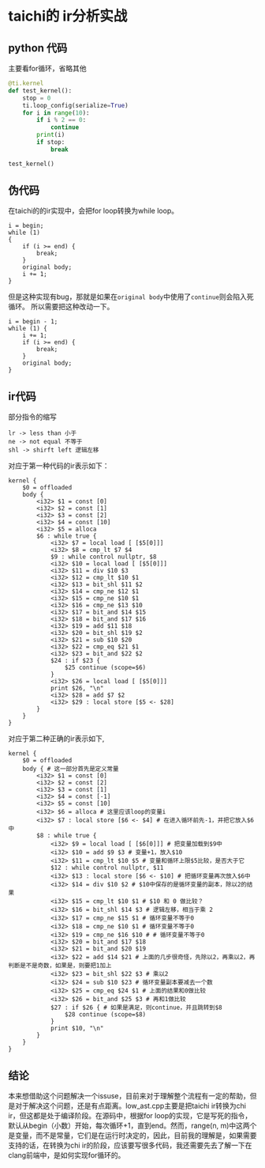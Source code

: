 # taichi的 ir分析实战

## python 代码
主要看for循环，省略其他
```python
@ti.kernel
def test_kernel():
    stop = 0
    ti.loop_config(serialize=True)
    for i in range(10):
        if i % 2 == 0:
            continue
        print(i)
        if stop:
            break

test_kernel()
```

## 伪代码
在taichi的的ir实现中，会把for loop转换为while loop。

    i = begin;
    while (1)
    { 
        if (i >= end) {
            break;
        }
        original body;
        i += 1; 
    }

但是这种实现有bug，那就是如果在```original body```中使用了```continue```则会陷入死循环。
所以需要把这种改动一下。

    i = begin - 1;
    while (1) {
        i += 1;
        if (i >= end) {
            break;
        } 
        original body;
    }

## ir代码
部分指令的缩写

    lr -> less than 小于
    ne -> not equal 不等于
    shl -> shirft left 逻辑左移


对应于第一种代码的ir表示如下：

    kernel {
        $0 = offloaded  
        body {
            <i32> $1 = const [0]
            <i32> $2 = const [1]
            <i32> $3 = const [2]
            <i32> $4 = const [10]
            <i32> $5 = alloca
            $6 : while true {
                <i32> $7 = local load [ [$5[0]]]
                <i32> $8 = cmp_lt $7 $4
                $9 : while control nullptr, $8
                <i32> $10 = local load [ [$5[0]]]
                <i32> $11 = div $10 $3
                <i32> $12 = cmp_lt $10 $1
                <i32> $13 = bit_shl $11 $2
                <i32> $14 = cmp_ne $12 $1
                <i32> $15 = cmp_ne $10 $1
                <i32> $16 = cmp_ne $13 $10
                <i32> $17 = bit_and $14 $15
                <i32> $18 = bit_and $17 $16
                <i32> $19 = add $11 $18
                <i32> $20 = bit_shl $19 $2
                <i32> $21 = sub $10 $20
                <i32> $22 = cmp_eq $21 $1
                <i32> $23 = bit_and $22 $2
                $24 : if $23 {
                    $25 continue (scope=$6)
                }
                <i32> $26 = local load [ [$5[0]]]
                print $26, "\n"
                <i32> $28 = add $7 $2
                <i32> $29 : local store [$5 <- $28]
            }
        }
    }

对应于第二种正确的ir表示如下,

    kernel {
        $0 = offloaded  
        body { # 这一部分首先是定义常量
            <i32> $1 = const [0]
            <i32> $2 = const [2]
            <i32> $3 = const [1]
            <i32> $4 = const [-1]
            <i32> $5 = const [10]
            <i32> $6 = alloca # 这里应该loop的变量i
            <i32> $7 : local store [$6 <- $4] # 在进入循环前先-1，并把它放入$6中
            $8 : while true {
                <i32> $9 = local load [ [$6[0]]] # 把变量加载到$9中
                <i32> $10 = add $9 $3 # 变量+1，放入$10
                <i32> $11 = cmp_lt $10 $5 # 变量和循环上限$5比较，是否大于它
                $12 : while control nullptr, $11
                <i32> $13 : local store [$6 <- $10] # 把循环变量再次放入$6中
                <i32> $14 = div $10 $2 # $10中保存的是循环变量的副本，除以2的结果
                <i32> $15 = cmp_lt $10 $1 # $10 和 0 做比较？
                <i32> $16 = bit_shl $14 $3 # 逻辑左移，相当于乘 2
                <i32> $17 = cmp_ne $15 $1 # 循环变量不等于0
                <i32> $18 = cmp_ne $10 $1 # 循环变量不等于0
                <i32> $19 = cmp_ne $16 $10 # # 循环变量不等于0
                <i32> $20 = bit_and $17 $18
                <i32> $21 = bit_and $20 $19
                <i32> $22 = add $14 $21 # 上面的几步很奇怪，先除以2，再乘以2，再判断是不是奇数，如果是，则要把1加上
                <i32> $23 = bit_shl $22 $3 # 乘以2
                <i32> $24 = sub $10 $23 # 循环变量副本要减去一个数
                <i32> $25 = cmp_eq $24 $1 # 上面的结果和0做比较
                <i32> $26 = bit_and $25 $3 # 再和1做比较
                $27 : if $26 { # 如果是满足，则continue，并且跳转到$8
                    $28 continue (scope=$8)
                }
                print $10, "\n"
            }
        }
    }

## 结论
本来想借助这个问题解决一个issuse，目前来对于理解整个流程有一定的帮助，但是对于解决这个问题，还是有点距离。low_ast.cpp主要是把taichi ir转换为chi ir，但这都是处于编译阶段。在源码中，根据for loop的实现，它是写死的指令，默认从begin（小数）开始，每次循环+1，直到end。然而，range(n, m)中这两个是变量，而不是常量，它们是在运行时决定的，因此，目前我的理解是，如果需要支持的话，在转换为chi ir的阶段，应该要写很多代码，我还需要先去了解一下在clang前端中，是如何实现for循环的。